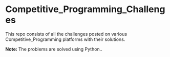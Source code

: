 # Competitive_Programming_Challenges
This repo consists of all the challenges posted on various Competitive_Programming platforms with their solutions.

<b> Note: </b> The problems are solved using Python..
